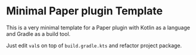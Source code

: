 # Minimal Paper plugin Template

This is a very minimal template for a Paper plugin with Kotlin as a language and Gradle as a build tool.

Just edit `val`s on top of `build.gradle.kts` and refactor project package.